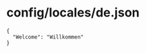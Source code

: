 # config/locales/de.json


<docmeta name="displayName" value="de.json">

```
{
  "Welcome": "Willkommen"
}
```

